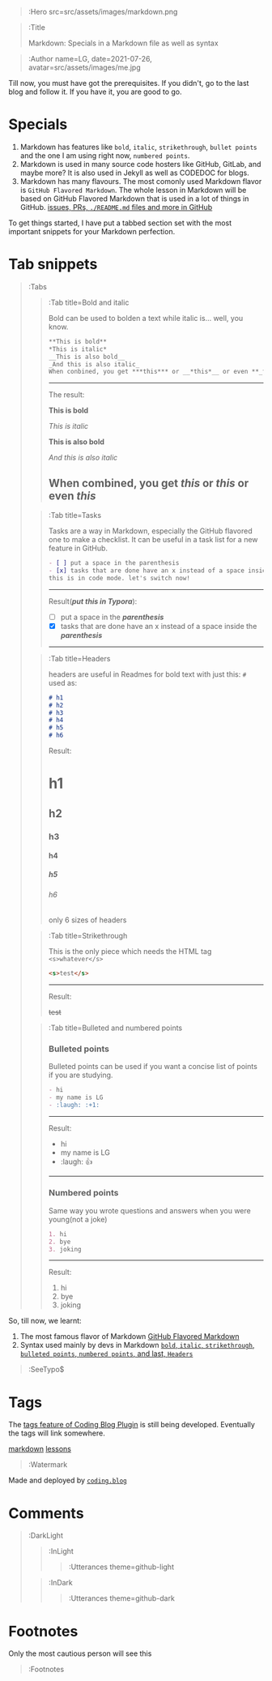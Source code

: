 > :Hero src=src/assets/images/markdown.png

> :Title
>
> Markdown: Specials in a Markdown file as well as syntax

> :Author name=LG,
>         date=2021-07-26,
>         avatar=src/assets/images/me.jpg

Till now, you must have got the prerequisites. If you didn't, go to the last blog and follow it. If you have it, you are good to go.

# Specials
1. Markdown has features like `bold`, `italic`, `strikethrough`, `bullet points` and the one I am using right now, `numbered points`.
2. Markdown is used in many source code hosters like GitHub, GitLab, and maybe more? It is also used in Jekyll as well as CODEDOC for blogs.
3. Markdown has many flavours. The most comonly used Markdown flavor is `GitHub Flavored Markdown`.
The whole lesson in Markdown will be based on GitHub Flavored Markdown that is used in a lot of things in GitHub. [issues, PRs, `./README.md` files and more in GitHub](:Footnote)

To get things started, I have put a tabbed section set with the most important snippets for your Markdown perfection.

# Tab snippets

> :Tabs
> > :Tab title=Bold and italic
> >
> > Bold can be used to bolden a text while italic is... well, you know.
> > ```markdown | bold+italic.md
> > **This is bold**
> > *This is italic*
> > __This is also bold__
> > _And this is also italic_
> > When conbined, you get ***this*** or __*this*__ or even **_this_**
> > ```
> > ------
> > The result:
> >
> > **This is bold**
> >
> > *This is italic*
> >
> > __This is also bold__
> >
> > _And this is also italic_
> >
> > When combined, you get ***this*** or __*this*__ or even **_this_**
> > ------
>
> > :Tab title=Tasks
> >
> > Tasks are a way in Markdown, especially the GitHub flavored one to make a checklist.
> > It can be useful in a task list for a new feature in GitHub.
> > ```markdown | tasks.md
> > - [ ] put a space in the parenthesis
> > - [x] tasks that are done have an x instead of a space inside the parenthesis
> > this is in code mode. let's switch now!
> > ```
> > ------
> > Result(***put this in Typora***):
> > 
> > - [ ] put a space in the ***parenthesis***
> > - [x] tasks that are done have an x instead of a space inside the ***parenthesis***
> > -----
>
> > :Tab title=Headers
> >
> > headers are useful in Readmes for bold text with just this: `# `
> > used as:
> > ```markdown | Headers.md
> > # h1
> > # h2
> > # h3
> > # h4
> > # h5
> > # h6
> > ```
> > Result:
> > 
> > # h1
> > ## h2
> > ### h3
> > #### h4
> > ##### h5
> > ###### h6
> > only 6 sizes of headers
>
> > :Tab title=Strikethrough
> >
> > This is the only piece which needs the HTML tag `<s>whatever</s>`
> > ```markdown | strikethrough.md
> > <s>test</s>
> > ```
> > ------
> > Result:
> > 
> > <s>test</s>
>
> > :Tab title=Bulleted and numbered points
> > ### Bulleted points
> > Bulleted points can be used if you want a concise list of points if you are studying.
> > ```markdown | bulleted-points.md
> > - hi
> > - my name is LG
> > - :laugh: :+1:
> > ```
> > -----
> > Result:
> > 
> > - hi
> > - my name is LG
> > - :laugh: :+1:
> > ------
> > ### Numbered points
> > Same way you wrote questions and answers when you were young(not a joke)
> > ```markdown | numbered-points.md
> > 1. hi
> > 2. bye
> > 3. joking
> > ```
> > ------
> > Result: 
> >
> > 1. hi
> > 2. bye
> > 3. joking
>

So, till now, we learnt:
1. The most famous flavor of Markdown [GitHub Flavored Markdown](:Footnote)
2. Syntax used mainly by devs in Markdown [`bold`, `italic`, `strikethrough`, `bulleted points`, `numbered points`, and last, `Headers`](:Footnote)

> :SeeTypo$


# Tags

The [tags feature of Coding Blog Plugin](https://connect-platform.github.io/coding-blog-plugin/tags) is still being developed.  Eventually the tags will link somewhere.

[markdown](:Tag) [lessons](:Tag)

> :Watermark

Made and deployed by [`coding.blog`](https://coding.blog/)
# Comments

> :DarkLight
> > :InLight
> >
> > > :Utterances theme=github-light
>
> > :InDark
> >
> > > :Utterances theme=github-dark

# Footnotes

Only the most cautious person will see this

> :Footnotes
